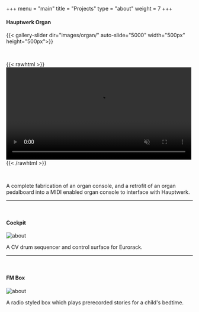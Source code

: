 +++
menu = "main"
title = "Projects"
type = "about"
weight = 7
+++

#### Hauptwerk Organ

{{< gallery-slider dir="images/organ/" auto-slide="5000" width="500px" height="500px">}}

</br>

{{< rawhtml >}} 
<video width=500 loop autoplay muted>
    <source src="/images/5.webm" type="video/webm">
    Your browser does not support the video tag.  
</video>
{{< /rawhtml >}}

</br>

A complete fabrication of an organ console, and a retrofit of an organ pedalboard into a MIDI enabled organ console to interface with Hauptwerk. 

***

</br>

#### Cockpit
![about](../images/cockpit.jpg)

A CV drum sequencer and control surface for Eurorack.

***

</br>

#### FM Box

![about](../images/fmbox.jpg)

A radio styled box which plays prerecorded stories for a child's bedtime.